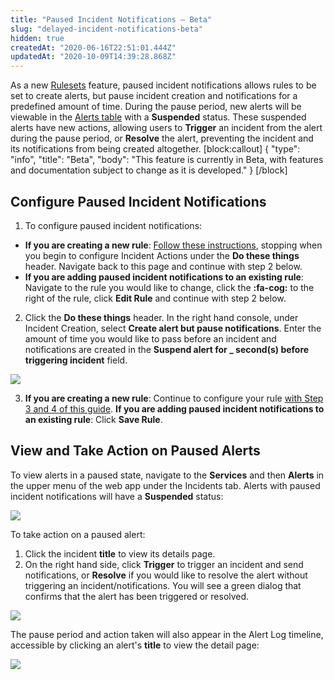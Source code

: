 ```yaml
---
title: "Paused Incident Notifications — Beta"
slug: "delayed-incident-notifications-beta"
hidden: true
createdAt: "2020-06-16T22:51:01.444Z"
updatedAt: "2020-10-09T14:39:28.868Z"
---
```

As a new [Rulesets](doc:rulesets) feature, paused incident notifications allows rules to be set to create alerts, but pause incident creation and notifications for a predefined amount of time. During the pause period, new alerts will be viewable in the [Alerts table](https://support.pagerduty.com/docs/alerts#alerts-table) with a **Suspended** status. These suspended alerts have new actions, allowing users to **Trigger** an incident from the alert during the pause period, or **Resolve** the alert, preventing the incident and its notifications from being created altogether.
[block:callout]
{
  "type": "info",
  "title": "Beta",
  "body": "This feature is currently in Beta, with features and documentation subject to change as it is developed."
}
[/block]
## Configure Paused Incident Notifications

1. To configure paused incident notifications:
* **If you are creating a new rule**: [Follow these instructions](https://support.pagerduty.com/docs/rulesets#create-event-rules), stopping when you begin to configure Incident Actions under the **Do these things** header. Navigate back to this page and continue with step 2 below. 
* **If you are adding paused incident notifications to an existing rule**: Navigate to the rule you would like to change, click the **:fa-cog:** to the right of the rule, click **Edit Rule** and continue with step 2 below.
2. Click the **Do these things** header. In the right hand console, under Incident Creation, select **Create alert but pause notifications**. Enter the amount of time you would like to pass before an incident and notifications are created in the **Suspend alert for _ second(s) before triggering incident** field.

![](https://files.readme.io/7807fb2-paused-incident-notifications-rule-actions.png)

3. **If you are creating a new rule**: Continue to configure your rule [with Step 3 and 4 of this guide](https://support.pagerduty.com/docs/rulesets#step-3-at-these-times). **If you are adding paused incident notifications to an existing rule**: Click **Save Rule**.

## View and Take Action on Paused Alerts

To view alerts in a paused state, navigate to the **Services** and then **Alerts** in the upper menu of the web app under the Incidents tab. Alerts with paused incident notifications will have a **Suspended** status:

![](https://files.readme.io/59221dc-delayed-incident-notif-suspended-alert.png)

To take action on a paused alert:

1. Click the incident **title** to view its details page.
2. On the right hand side, click **Trigger** to trigger an incident and send notifications, or **Resolve** if you would like to resolve the alert without triggering an incident/notifications. You will see a green dialog that confirms that the alert has been triggered or resolved.


![](https://files.readme.io/b77f419-delayed-incident-notif-trigger-resolve.png)

The pause period and action taken will also appear in the Alert Log timeline, accessible by clicking an alert's **title** to view the detail page:

![](https://files.readme.io/f49bcd1-delayed-incident-notif-alert-log-entry.png)
